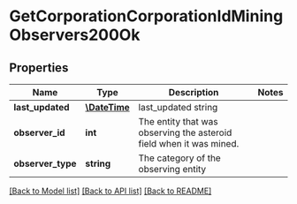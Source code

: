 # GetCorporationCorporationIdMiningObservers200Ok

## Properties
Name | Type | Description | Notes
------------ | ------------- | ------------- | -------------
**last_updated** | [**\DateTime**](\DateTime.md) | last_updated string | 
**observer_id** | **int** | The entity that was observing the asteroid field when it was mined. | 
**observer_type** | **string** | The category of the observing entity | 

[[Back to Model list]](../README.md#documentation-for-models) [[Back to API list]](../README.md#documentation-for-api-endpoints) [[Back to README]](../README.md)



